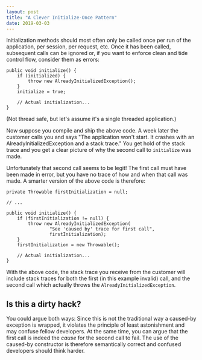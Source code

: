 ```yaml
---
layout: post
title: "A Clever Initialize-Once Pattern"
date: 2019-03-03
---
```


Initialization methods should most often only be called once per run of the application, per session, per request, etc. Once it has been called, subsequent calls can be ignored or, if you want to enforce clean and tide control flow, consider them as errors:

    public void initialize() {
        if (initialized) {
            throw new AlreadyInitializedException();
        }
        initialize = true;

        // Actual initialization...
    }

(Not thread safe, but let's assume it's a single threaded application.)

Now suppose you compile and ship the above code. A week later the customer calls you and says "The application won't start. It crashes with an AlreadyInitializedException and a stack trace." You get hold of the stack trace and you get a clear picture of why the second call to `initialize` was made.

Unfortunately that second call seems to be legit! The first call must have been made in error, but you have no trace of how and when that call was made. A smarter version of the above code is therefore:

    private Throwable firstInitialization = null;
    
    // ...

    public void initialize() {
        if (firstInitialization != null) {
            throw new AlreadyInitializedException(
                    "See 'caused by' trace for first call",
                    firstInitialization);
        }
        firstInitialization = new Throwable();

        // Actual initialization...
    }

With the above code, the stack trace you receive from the customer will include stack traces for both the first (in this example invalid) call, and the second call which actually throws the `AlreadyInitializedException`.

Is this a dirty hack?
---------------------
You could argue both ways: Since this is not the traditional way a caused-by exception is wrapped, it violates the principle of least astonishment and may confuse fellow developers. At the same time, you can argue that the first call is indeed the _cause_ for the second call to fail. The use of the caused-by constructor is therefore semantically correct and confused developers should think harder.
